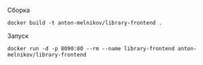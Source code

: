 Сборка
```
docker build -t anton-melnikov/library-frontend .
```
Запуск
```
docker run -d -p 8090:80 --rm --name library-frontend anton-melnikov/library-frontend
```